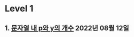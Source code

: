 # Level 1

## 1. [문자열 내 p와 y의 개수](https://school.programmers.co.kr/learn/courses/30/lessons/12916) 2022년 08월 12일
